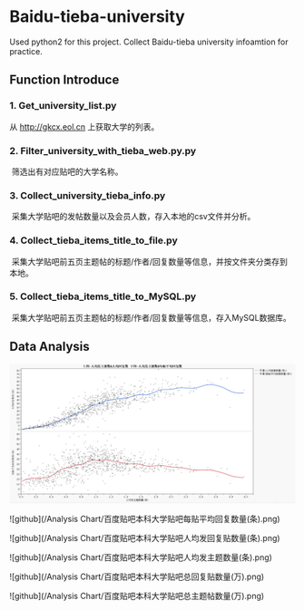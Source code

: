 # Baidu-tieba-university
Used python2 for this project.
Collect Baidu-tieba university infoamtion for practice.

## Function Introduce
### 1. Get_university_list.py
  从 http://gkcx.eol.cn 上获取大学的列表。

### 2. Filter_university_with_tieba_web.py.py
  筛选出有对应贴吧的大学名称。

### 3. Collect_university_tieba_info.py
  采集大学贴吧的发帖数量以及会员人数，存入本地的csv文件并分析。

### 4. Collect_tieba_items_title_to_file.py
  采集大学贴吧前五页主题帖的标题/作者/回复数量等信息，并按文件夹分类存到本地。

### 5. Collect_tieba_items_title_to_MySQL.py
  采集大学贴吧前五页主题帖的标题/作者/回复数量等信息，存入MySQL数据库。

## Data Analysis

![image](https://github.com/nickliqian/Baidu-tieba-university/blob/master/Analysis%20Chart/%E4%B8%BB%E9%A2%98%E5%90%B8%E5%BC%95%E7%A8%8B%E5%BA%A6%E7%9A%84%E6%95%A3%E7%82%B9%E5%9B%BE.png)

![github](/Analysis Chart/百度贴吧本科大学贴吧每贴平均回复数量(条).png)

![github](/Analysis Chart/百度贴吧本科大学贴吧人均发回复贴数量(条).png)

![github](/Analysis Chart/百度贴吧本科大学贴吧人均发主题数量(条).png)

![github](/Analysis Chart/百度贴吧本科大学贴吧总回复贴数量(万).png)

![github](/Analysis Chart/百度贴吧本科大学贴吧总主题帖数量(万).png)
